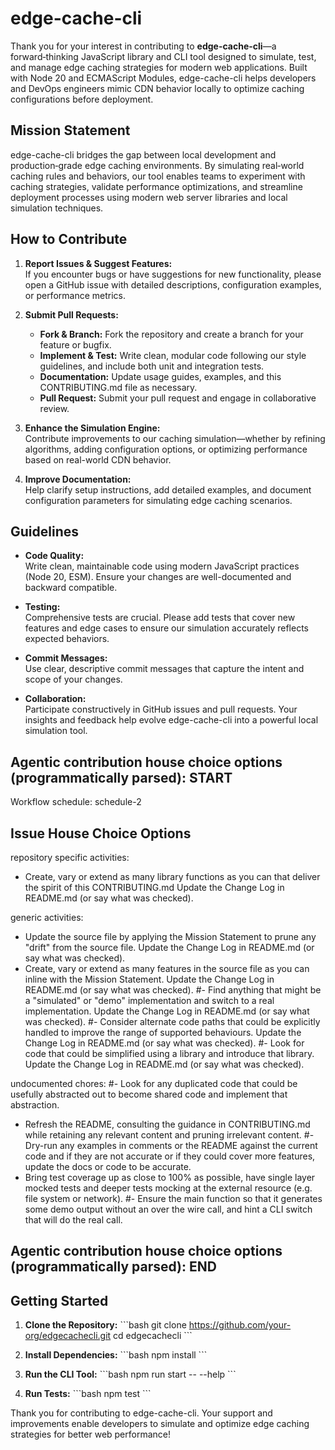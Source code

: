 # edge-cache-cli

Thank you for your interest in contributing to **edge-cache-cli**—a forward‑thinking JavaScript library and CLI tool designed to simulate, test, and manage edge caching strategies for modern web applications. Built with Node 20 and ECMAScript Modules, edge-cache-cli helps developers and DevOps engineers mimic CDN behavior locally to optimize caching configurations before deployment.

## Mission Statement

edge-cache-cli bridges the gap between local development and production‑grade edge caching environments. By simulating real‑world caching rules and behaviors, our tool enables teams to experiment with caching strategies, validate performance optimizations, and streamline deployment processes using modern web server libraries and local simulation techniques.

## How to Contribute

1. **Report Issues & Suggest Features:**  
   If you encounter bugs or have suggestions for new functionality, please open a GitHub issue with detailed descriptions, configuration examples, or performance metrics.

2. **Submit Pull Requests:**
   - **Fork & Branch:** Fork the repository and create a branch for your feature or bugfix.
   - **Implement & Test:** Write clean, modular code following our style guidelines, and include both unit and integration tests.
   - **Documentation:** Update usage guides, examples, and this CONTRIBUTING.md file as necessary.
   - **Pull Request:** Submit your pull request and engage in collaborative review.

3. **Enhance the Simulation Engine:**  
   Contribute improvements to our caching simulation—whether by refining algorithms, adding configuration options, or optimizing performance based on real-world CDN behavior.

4. **Improve Documentation:**  
   Help clarify setup instructions, add detailed examples, and document configuration parameters for simulating edge caching scenarios.

## Guidelines

- **Code Quality:**  
  Write clean, maintainable code using modern JavaScript practices (Node 20, ESM). Ensure your changes are well-documented and backward compatible.

- **Testing:**  
  Comprehensive tests are crucial. Please add tests that cover new features and edge cases to ensure our simulation accurately reflects expected behaviors.

- **Commit Messages:**  
  Use clear, descriptive commit messages that capture the intent and scope of your changes.

- **Collaboration:**  
  Participate constructively in GitHub issues and pull requests. Your insights and feedback help evolve edge-cache-cli into a powerful local simulation tool.

## Agentic contribution house choice options (programmatically parsed): START

Workflow schedule: schedule-2

## Issue House Choice Options

repository specific activities:
- Create, vary or extend as many library functions as you can that deliver the spirit of this CONTRIBUTING.md Update the Change Log in README.md (or say what was checked).

generic activities:
- Update the source file by applying the Mission Statement to prune any "drift" from the source file. Update the Change Log in README.md (or say what was checked).
- Create, vary or extend as many features in the source file as you can inline with the Mission Statement. Update the Change Log in README.md (or say what was checked).
  #- Find anything that might be a "simulated" or "demo" implementation and switch to a real implementation. Update the Change Log in README.md (or say what was checked).
  #- Consider alternate code paths that could be explicitly handled to improve the range of supported behaviours. Update the Change Log in README.md (or say what was checked).
  #- Look for code that could be simplified using a library and introduce that library. Update the Change Log in README.md (or say what was checked).

undocumented chores:
#- Look for any duplicated code that could be usefully abstracted out to become shared code and implement that abstraction.
- Refresh the README, consulting the guidance in CONTRIBUTING.md while retaining any relevant content and pruning irrelevant content.
  #- Dry-run any examples in comments or the README against the current code and if they are not accurate or if they could cover more features, update the docs or code to be accurate.
- Bring test coverage up as close to 100% as possible, have single layer mocked tests and deeper tests mocking at the external resource (e.g. file system or network).
  #- Ensure the main function so that it generates some demo output without an over the wire call, and hint a CLI switch that will do the real call.

## Agentic contribution house choice options (programmatically parsed): END

## Getting Started

1. **Clone the Repository:**
   \`\`\`bash
   git clone https://github.com/your-org/edgecachecli.git
   cd edgecachecli
   \`\`\`

2. **Install Dependencies:**
   \`\`\`bash
   npm install
   \`\`\`

3. **Run the CLI Tool:**
   \`\`\`bash
   npm run start -- --help
   \`\`\`

4. **Run Tests:**
   \`\`\`bash
   npm test
   \`\`\`

Thank you for contributing to edge-cache-cli. Your support and improvements enable developers to simulate and optimize edge caching strategies for better web performance!

